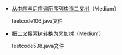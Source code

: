 - [从中序与后序遍历序列构造二叉树](https://leetcode-cn.com/problems/construct-binary-tree-from-inorder-and-postorder-traversal/)（Medium）

  leetcode106.java文件

- [把二叉搜索树转换为累加树](https://leetcode-cn.com/problems/convert-bst-to-greater-tree/)（Medium）

  leetcode538.java文件

